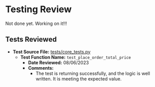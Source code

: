 # Testing Review
Not done yet. Working on it!!!
## Tests Reviewed

- **Test Source File:** [tests/core_tests.py](../../tests/core_tests.py)
  - **Test Function Name:** `test_place_order_total_price`
    - **Date Reviewed:** 08/06/2023
    - **Comments:**
      - The test is returning successfully, and the logic is well written. It is meeting the expected value.